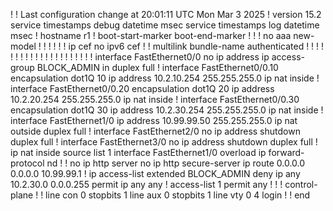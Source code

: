 
!
! Last configuration change at 20:01:11 UTC Mon Mar 3 2025
!
version 15.2
service timestamps debug datetime msec
service timestamps log datetime msec
!
hostname r1
!
boot-start-marker
boot-end-marker
!
!
!
no aaa new-model
!
!
!
!
!
!
ip cef
no ipv6 cef
!
!
multilink bundle-name authenticated
!
!
!
!
!
!
!
!
!
!
!
!
! 
!
!
!
!
!
!
!
!
interface FastEthernet0/0
 no ip address
 ip access-group BLOCK_ADMIN in
 duplex full
!
interface FastEthernet0/0.10
 encapsulation dot1Q 10
 ip address 10.2.10.254 255.255.255.0
 ip nat inside
!
interface FastEthernet0/0.20
 encapsulation dot1Q 20
 ip address 10.2.20.254 255.255.255.0
 ip nat inside
!
interface FastEthernet0/0.30
 encapsulation dot1Q 30
 ip address 10.2.30.254 255.255.255.0
 ip nat inside
!
interface FastEthernet1/0
 ip address 10.99.99.50 255.255.255.0
 ip nat outside
 duplex full
!
interface FastEthernet2/0
 no ip address
 shutdown
 duplex full
!
interface FastEthernet3/0
 no ip address
 shutdown
 duplex full
!
ip nat inside source list 1 interface FastEthernet1/0 overload
ip forward-protocol nd
!
!
no ip http server
no ip http secure-server
ip route 0.0.0.0 0.0.0.0 10.99.99.1
!
ip access-list extended BLOCK_ADMIN
 deny   ip any 10.2.30.0 0.0.0.255
 permit ip any any
!
access-list 1 permit any
!
!
!
control-plane
!
!
line con 0
 stopbits 1
line aux 0
 stopbits 1
line vty 0 4
 login
!
!
end

